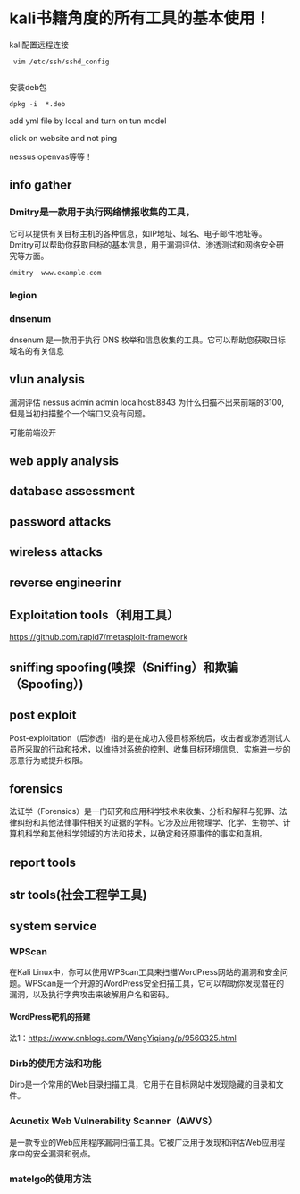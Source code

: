 # kali书籍角度的所有工具的基本使用！
kali配置远程连接
```
 vim /etc/ssh/sshd_config
 
 ```
 安装deb包
 ```
 dpkg -i  *.deb
 ```

add yml file by local and turn on tun model

click on website and not ping




nessus openvas等等！
## info gather

### Dmitry是一款用于执行网络情报收集的工具，

它可以提供有关目标主机的各种信息，如IP地址、域名、电子邮件地址等。Dmitry可以帮助你获取目标的基本信息，用于漏洞评估、渗透测试和网络安全研究等方面。


```
dmitry  www.example.com

```
### legion


### dnsenum
dnsenum 是一款用于执行 DNS 枚举和信息收集的工具。它可以帮助您获取目标域名的有关信息












## vlun analysis 
漏洞评估
nessus
admin admin  localhost:8843
为什么扫描不出来前端的3100,但是当初扫描整个一个端口又没有问题。

可能前端没开





## web apply analysis


## database assessment


## password attacks


## wireless attacks


## reverse engineerinr



## Exploitation tools（利用工具）
https://github.com/rapid7/metasploit-framework




## sniffing spoofing(嗅探（Sniffing）和欺骗（Spoofing）)


##  post exploit 
Post-exploitation（后渗透）指的是在成功入侵目标系统后，攻击者或渗透测试人员所采取的行动和技术，以维持对系统的控制、收集目标环境信息、实施进一步的恶意行为或提升权限。








## forensics
法证学（Forensics）是一门研究和应用科学技术来收集、分析和解释与犯罪、法律纠纷和其他法律事件相关的证据的学科。它涉及应用物理学、化学、生物学、计算机科学和其他科学领域的方法和技术，以确定和还原事件的事实和真相。





## report tools






## str tools(社会工程学工具)








## system service



















### WPScan
在Kali Linux中，你可以使用WPScan工具来扫描WordPress网站的漏洞和安全问题。WPScan是一个开源的WordPress安全扫描工具，它可以帮助你发现潜在的漏洞，以及执行字典攻击来破解用户名和密码。

#### WordPress靶机的搭建

法1：https://www.cnblogs.com/WangYiqiang/p/9560325.html




### Dirb的使用方法和功能
Dirb是一个常用的Web目录扫描工具，它用于在目标网站中发现隐藏的目录和文件。





### Acunetix Web Vulnerability Scanner（AWVS）
是一款专业的Web应用程序漏洞扫描工具。它被广泛用于发现和评估Web应用程序中的安全漏洞和弱点。



### matelgo的使用方法



